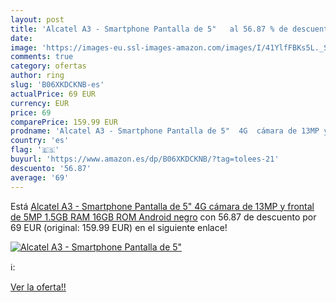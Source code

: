 ```yaml
---
layout: post
title: 'Alcatel A3 - Smartphone Pantalla de 5"   al 56.87 % de descuento'
date: 
image: 'https://images-eu.ssl-images-amazon.com/images/I/41YlfFBKs5L._SL200_.jpg'
comments: true
category: ofertas
author: ring
slug: 'B06XKDCKNB-es'
actualPrice: 69 EUR
currency: EUR
price: 69
comparePrice: 159.99 EUR
prodname: 'Alcatel A3 - Smartphone Pantalla de 5"  4G  cámara de 13MP y frontal de 5MP  1.5GB RAM  16GB ROM  Android   negro'
country: 'es'
flag: '🇪🇸'
buyurl: 'https://www.amazon.es/dp/B06XKDCKNB/?tag=tolees-21'
descuento: '56.87'
average: '69'
---
```


Está [Alcatel A3 - Smartphone Pantalla de 5"  4G  cámara de 13MP y frontal de 5MP  1.5GB RAM  16GB ROM  Android   negro](https://www.amazon.es/dp/B06XKDCKNB/?tag=tolees-21) con 56.87 de descuento por 69 EUR (original: 159.99 EUR) en el siguiente enlace!

[![Alcatel A3 - Smartphone Pantalla de 5"  ](https://images-eu.ssl-images-amazon.com/images/I/41YlfFBKs5L._SL200_.jpg)](https://www.amazon.es/dp/B06XKDCKNB/?tag=tolees-21)

ℹ️:


[Ver la oferta!!](https://www.amazon.es/dp/B06XKDCKNB/?tag=tolees-21)

